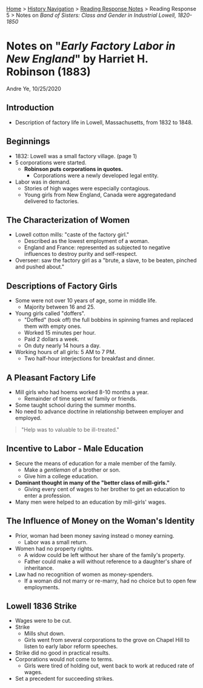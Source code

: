 [Home](https://andre-ye.github.io) > [History Navigation](https://andre-ye.github.io/history/history_navigation) > [Reading Response Notes](https://andre-ye.github.io/history/history_navigation#weekly-reading-responses) > Reading Response 5 > Notes on *Band of Sisters: Class and Gender in Industrial Lowell, 1820-1850*

# Notes on "*Early Factory Labor in New England*" by Harriet H. Robinson (1883)
Andre Ye, 10/25/2020

## Introduction
- Description of factory life in Lowell, Massachusetts, from 1832 to 1848.

## Beginnings
- 1832: Lowell was a small factory village. (page 1)
- 5 corporations were started.
  - **Robinson puts corporations in quotes.**
    - Corporations were a newly developed legal entity.
- Labor was in demand.
  - Stories of high wages were especially contagious.
  - Young girls from New England, Canada were aggregatedand delivered to factories.

## The Characterization of Women
- Lowell cotton mills: "caste of the factory girl."
  - Described as the lowest employment of a woman.
  - England and France: represented as subjected to negative influences to destroy purity and self-respect.
- Overseer: saw the factory girl as a "brute, a slave, to be beaten, pinched and pushed about."

## Descriptions of Factory Girls
- Some were not over 10 years of age, some in middle life.
  - Majority between 16 and 25.
- Young girls called "doffers".
  - "Doffed" (took off) the full bobbins in spinning frames and replaced them with empty ones.
  - Worked 15 minutes per hour.
  - Paid 2 dollars a week.
  - On duty nearly 14 hours a day.
- Working hours of all girls: 5 AM to 7 PM.
  - Two half-hour interjections for breakfast and dinner.

## A Pleasant Factory Life
- Mill girls who had hoems worked 8-10 months a year.
  - Remainder of time spent w/ family or friends.
- Some taught school during the summer months.
- No need to advance doctrine in relationship between employer and employed.
> "Help was to valuable to be ill-treated."

## Incentive to Labor - Male Education
- Secure the means of education for a male member of the family.
  - Make a *gentleman* of a brother or son.
  - Give him a college education.
- **Dominant thought in many of the "better class of mill-girls."**
  - Giving every cent of wages to her brother to get an education to enter a profession.
- Many men were helped to an education by mill-girls' wages.

## The Influence of Money on the Woman's Identity
- Prior, woman had been money saving instead o money earning.
  - Labor was a small return.
- Women had no property rights.
  - A widow could be left without her share of the family's property.
  - Father could make a will without reference to a daughter's share of inheritance.
- Law had no recognition of women as money-spenders.
  - If a woman did not marry or re-marry, had no choice but to open few employments.

## Lowell 1836 Strike
- Wages were to be cut.
- Strike
  - Mills shut down.
  - Girls went from several corporations to the grove on Chapel Hill to listen to early labor reform speeches.
- Strike did no good in practical results.
- Corporations would not come to terms.
  - Girls were tired of holding out, went back to work at reduced rate of wages.
- Set a precedent for succeeding strikes.    
